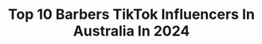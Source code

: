 ---
title: Top 10 Barbers TikTok Influencers In Australia In 2024
description: >-
  Find top barbers TikTok influencers in Australia in 2024. Most popular hashtags: #barber #duet #haircut #fyp.
platform: TikTok
hits: 20
text_top: Analyze the best TikTok accounts on inBeat.
text_bottom: Our search engine aggregates 20 TikTok influencers like this in Australia for you to collaborate.
profiles:
  - username: "jyotibajaj1"
    fullname: >-
      Jyoti Bajaj
    bio: >-
      Model and lady barber Insta-jyoti.barber PB08🇮🇳 Adelaide, Australia🇦🇺
    location: "Australia"
    followers: 275700
    engagement: 409
    commentsToLikes: 0.043882
    id: ck81t0dluuham0j78phc6rxfr
    verified: false
    hashtags: "#punjabicomedy, #jyotibajaj1, #pakistanitiktok, #siraehou"
  - username: "barber_garvei"
    fullname: >-
      Barber_GarVei
    bio: >-
      Barber, Hairdresser garvei5860@gmail.com 🇦🇺 Perth
    location: "Australia"
    followers: 525600
    engagement: 351
    commentsToLikes: 0.008442
    id: ck9a9trz2hpp10j78nfqwdfmk
    verified: false
    hashtags: "#skincare101, #groupchat, #zodiacsign, #savemebudgetdirect"
  - username: "top.kuts"
    fullname: >-
      top.kuts
    bio: >-
      barber shop located Hassall grove ,Bidwill squares and st johns park 👻top.kuts
    location: "Australia"
    followers: 358500
    engagement: 535
    commentsToLikes: 0.009369
    id: ckdcjvqoqlvey0j23ojid3997
    verified: false
    hashtags: "#bestie, #wow, #cutebaby, #fyp"
  - username: "williambabylon"
    fullname: >-
      William Mikha
    bio: >-
      Barber💈Sydney Top kuts bidwill square Hassall grove St. John’s Park
    location: "Australia"
    followers: 86300
    engagement: 321
    commentsToLikes: 0.013294
    id: ckdcal8xfit0o0j23mtwwnws9
    verified: false
    hashtags: "#fyp, #beard, #satisfying, #hairstyle"
  - username: "fadi.bato"
    fullname: >-
      FadiBato
    bio: >-
      
    location: "Australia"
    followers: 31100
    engagement: 319
    commentsToLikes: 0.011746
    id: ckav66gp7cuoj0j23owmb2rk8
    verified: false
    hashtags: "#transformation, #fade, #hairtransformation, #haircut"
  - username: "asaptuppy"
    fullname: >-
      Tups
    bio: >-
      🇼🇸🇳🇿 📍Sydney Taken ❤🔐 L.D.N Check my IG for the Cultural Duets
    location: "Australia"
    followers: 389200
    engagement: 1049
    commentsToLikes: 0.023249
    id: cka3viip6yefv0i78jpk6lsct
    verified: false
    hashtags: "#gym, #duet, #maori, #nohommo"
  - username: "callaa_music"
    fullname: >-
      Callaa
    bio: >-
      “My Life Be Like” 🤘 Aussie 🇦🇺
    location: "Australia"
    followers: 70500
    engagement: 773
    commentsToLikes: 0.110943
    id: ck9ejkz5f369w0j78dac84xik
    verified: false
    hashtags: "#cover, #mashup, #singlelife, #vibes"
  - username: "marcusmoxie"
    fullname: >-
      Marcus Mx
    bio: >-
      Aussie YouTuber 🇦🇺 Join the Moxie Mafia on Insta! 🔥 ⬇️ Support the Cause! ⬇️
    location: "Australia"
    followers: 34400
    engagement: 1502
    commentsToLikes: 0.009587
    id: ckb9ie80s8pv00j2315xf09ic
    verified: false
    hashtags: "#nelk, #publichallenge, #straya, #rundlemall"
  - username: "macpiper1"
    fullname: >-
      Macpiper
    bio: >-
      
    location: "Australia"
    followers: 90400
    engagement: 1270
    commentsToLikes: 0.011308
    id: ck9kcv5odr91p0j78mjbgt5ir
    verified: false
    hashtags: "#oc, #aussietok, #shovelknight, #duet"
  - username: "justinleo.x"
    fullname: >-
      justinleo.x
    bio: >-
      🇦🇺 AUS 📌 Tallinn, EST 📸 Insta: justinleo.x 💌 justinleo.x@outlook.com
    location: "Australia"
    followers: 1000000
    engagement: 841
    commentsToLikes: 0.020720
    id: ckcel146tun2b0j23xkvh79mb
    verified: false
    hashtags: "#duet, #stepfather, #deservestheworld, #tallinn"
---